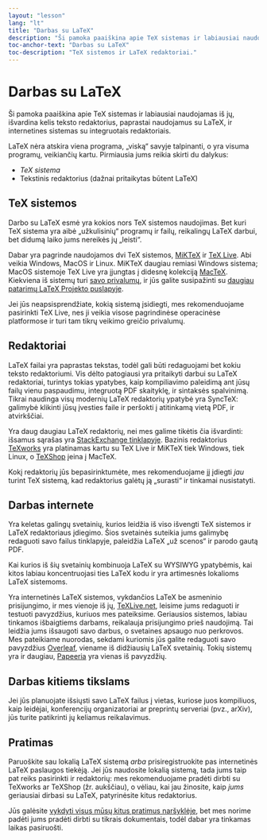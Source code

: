 ```yaml
---
layout: "lesson"
lang: "lt"
title: "Darbas su LaTeX"
description: "Ši pamoka paaiškina apie TeX sistemas ir labiausiai naudojamas iš jų, išvardina kelis teksto redaktorius, paprastai naudojamus su LaTeX, ir internetines sistemas su integruotais redaktoriais."
toc-anchor-text: "Darbas su LaTeX"
toc-description: "TeX sistemos ir LaTeX redaktoriai."
---
```


# Darbas su LaTeX

<span
  class="summary">Ši pamoka paaiškina apie TeX sistemas ir labiausiai naudojamas iš jų, išvardina kelis teksto redaktorius, paprastai naudojamus su LaTeX, ir internetines sistemas su integruotais redaktoriais.</span>

LaTeX nėra atskira viena programa, „viską“ savyje talpinanti, o yra visuma
programų, veikiančių kartu. Pirmiausia jums reikia skirti du dalykus:

- _TeX sistema_
- Tekstinis redaktorius (dažnai pritaikytas būtent LaTeX)

## TeX sistemos

Darbo su LaTeX esmė yra kokios nors TeX sistemos naudojimas. Bet kuri TeX
sistema yra aibė „užkulisinių“ programų ir failų, reikalingų LaTeX darbui,
bet didumą laiko jums nereikės jų „leisti“.

Dabar yra pagrinde naudojamos dvi TeX sistemos, [MiKTeX](https://miktex.org/)
ir [TeX Live](https://tug.org/texlive). Abi veikia Windows, MacOS ir Linux.
MiKTeX daugiau remiasi Windows sistema; MacOS sistemoje TeX Live yra įjungtas
į didesnę kolekciją [MacTeX](http://www.tug.org/mactex/).  Kiekviena iš
sistemų turi [savo privalumų](https://tex.stackexchange.com/questions/20036),
ir jūs galite susipažinti su [daugiau patarimų LaTeX Projekto
puslapyje](https://www.latex-project.org/get/).

Jei jūs neapsisprendžiate, kokią sistemą įsidiegti, mes rekomenduojame
pasirinkti TeX Live, nes ji veikia visose pagrindinėse operacinėse
platformose ir turi tam tikrų veikimo greičio privalumų.

## Redaktoriai

LaTeX failai yra paprastas tekstas, todėl gali būti redaguojami bet kokiu
teksto redaktoriumi.  Vis dėlto patogiausi yra pritaikyti darbui su LaTeX
redaktoriai, turintys tokias ypatybes, kaip kompiliavimo paleidimą ant jūsų
failų vienu paspaudimu, integruotą PDF skaityklę, ir sintaksės spalvinimą.
Tikrai naudinga visų modernių LaTeX redaktorių ypatybė yra SyncTeX:  galimybė
klikinti jūsų įvesties faile ir peršokti į atitinkamą vietą PDF, ir
atvirkščiai.

Yra daug daugiau LaTeX redaktorių, nei mes galime tikėtis čia išvardinti:
išsamus sąrašas yra [StackExchange
tinklapyje](https://tex.stackexchange.com/questions/339/latex-editors-ides).
Bazinis redaktorius [TeXworks](https://tug.org/texworks) yra platinamas kartu
su TeX Live ir MiKTeX tiek Windows, tiek Linux, o
[TeXShop](https://pages.uoregon.edu/koch/texshop/) įeina į MacTeX.

<p 
  class="hint">Kokį redaktorių jūs bepasirinktumėte, mes rekomenduojame jį įdiegti <i>jau</i> turint TeX sistemą, kad redaktorius galėtų ją „surasti“ ir tinkamai nusistatyti.</p>

## Darbas internete

Yra keletas galingų svetainių, kurios leidžia iš viso išvengti TeX sistemos ir
LaTeX redaktoriaus įdiegimo.  Šios svetainės suteikia jums galimybę
redaguoti savo failus tinklapyje, paleidžia LaTeX „už scenos“ ir parodo gautą
PDF.

Kai kurios iš šių svetainių kombinuoja LaTeX su WYSIWYG ypatybėmis, kai kitos
labiau koncentruojasi ties LaTeX kodu ir yra artimesnės lokalioms LaTeX
sistemoms.

Yra internetinės LaTeX sistemos, vykdančios LaTeX be asmeninio prisijungimo,
ir mes vienoje iš jų, [TeXLive.net](https://texlive.net), leisime jums
redaguoti ir testuoti pavyzdžius, kuriuos mes pateiksime.  Geriausios
sistemos, labiau tinkamos išbaigtiems darbams, reikalauja prisijungimo prieš
naudojimą.  Tai leidžia jums išsaugoti savo darbus, o svetaines apsaugo nuo
perkrovos.  Mes pateikiame nuorodas, sekdami kuriomis jūs galite redaguoti
savo pavyzdžius [Overleaf](https://www.overleaf.com), viename iš didžiausių
LaTeX svetainių.  Tokių sistemų yra ir daugiau,
[Papeeria](https://papeeria.com/) yra vienas iš pavyzdžių.

## Darbas kitiems tikslams

Jei jūs planuojate išsiųsti savo LaTeX failus į vietas, kuriose juos
kompiliuos, kaip leidėjai, konferencijų organizatoriai ar preprintų serveriai
(pvz., arXiv), jūs turite patikrinti jų keliamus reikalavimus.

## Pratimas

Paruoškite sau lokalią LaTeX sistemą _arba_ prisiregistruokite pas
internetinės LaTeX paslaugos tiekėją. Jei jūs naudosite lokalią sistemą, tada
jums taip pat reiks pasirinkti ir redaktorių: mes rekomenduojame pradėti
dirbti su TeXworks ar TeXShop (žr. aukščiau), o vėliau, kai jau žinosite,
kaip _jums_ geriausiai dirbasi su LaTeX, patyrinėsite kitus redaktorius.

Jūs galėsite [vykdyti visus mūsų kitus pratimus naršyklėje](help.md), bet mes
norime padėti jums pradėti dirbti su tikrais dokumentais, todėl dabar yra
tinkamas laikas pasiruošti.

